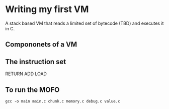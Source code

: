 # Writing my first VM

A stack based VM that reads a limited set of bytecode (TBD) and executes it in C.

## Compononets of a VM

## The instruction set

RETURN
ADD
LOAD


## To run the MOFO

`gcc -o main main.c chunk.c memory.c debug.c value.c`